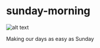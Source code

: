# sunday-morning

![alt text](https://aryabhatta.org/wp-content/uploads/2017/08/profile_image.png)


Making our days as easy as Sunday

